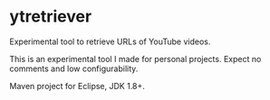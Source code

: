 # ytretriever
Experimental tool to retrieve URLs of YouTube videos.

This is an experimental tool I made for personal projects. Expect no comments and low configurability.

Maven project for Eclipse, JDK 1.8+.
